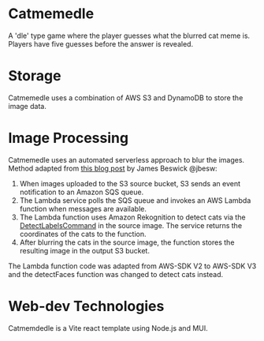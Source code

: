 # Catmemedle

A 'dle' type game where the player guesses what the blurred cat meme is. Players have five guesses before the answer is revealed.

# Storage

Catmemedle uses a combination of AWS S3 and DynamoDB to store the image data.

# Image Processing

Catmemedle uses an automated serverless approach to blur the images. Method adapted from [this blog post]([url](https://aws.amazon.com/blogs/compute/creating-a-serverless-face-blurring-service-for-photos-in-amazon-s3/)) by James Beswick @jbesw:

1. When images uploaded to the S3 source bucket, S3 sends an event notification to an Amazon SQS queue.
2. The Lambda service polls the SQS queue and invokes an AWS Lambda function when messages are available.
3. The Lambda function uses Amazon Rekognition to detect cats via the [DetectLabelsCommand]([url](https://docs.aws.amazon.com/AWSJavaScriptSDK/v3/latest/client/rekognition/command/DetectLabelsCommand/)) in the source image. The service returns the coordinates of the cats to the function.
4. After blurring the cats in the source image, the function stores the resulting image in the output S3 bucket.

The Lambda function code was adapted from AWS-SDK V2 to AWS-SDK V3 and the detectFaces function was changed to detect cats instead.

# Web-dev Technologies

Catmemdedle is a Vite react template using Node.js and MUI.
